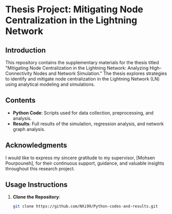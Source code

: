 # Thesis Project: Mitigating Node Centralization in the Lightning Network

## Introduction

This repository contains the supplementary materials for the thesis titled "Mitigating Node Centralization in the Lightning Network: Analyzing High-Connectivity Nodes and Network Simulation." The thesis explores strategies to identify and mitigate node centralization in the Lightning Network (LN) using analytical modeling and simulations.

## Contents

- **Python Code**: Scripts used for data collection, preprocessing, and analysis.
- **Results**: Full results of the simulation, regression analysis, and network graph analysis.

## Acknowledgments

I would like to express my sincere gratitude to my supervisor, [Mohsen Pourpouneh], for their continuous support, guidance, and valuable insights throughout this research project.

## Usage Instructions

1. **Clone the Repository**: 
   ```bash
   git clone https://github.com/NXi99/Python-codes-and-results.git
